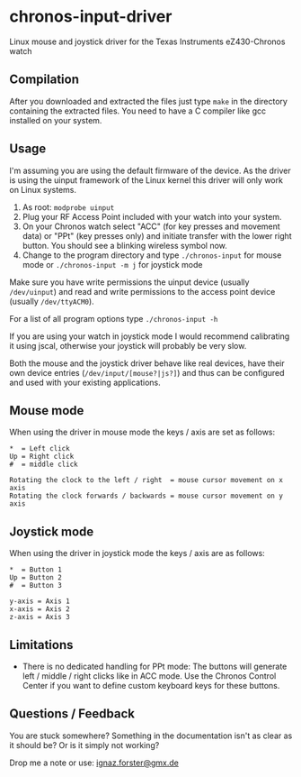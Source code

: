 chronos-input-driver
====================

Linux mouse and joystick driver for the Texas Instruments eZ430-Chronos watch

Compilation
-----------

After you downloaded and extracted the files just type `make` in the directory containing the extracted files. You need to have a C compiler like gcc installed on your system.

Usage
-----

I'm assuming you are using the default firmware of the device. As the driver is using the uinput framework of the Linux kernel this driver will only work on Linux systems.

1. As root: `modprobe uinput`
2. Plug your RF Access Point included with your watch into your system.
3. On your Chronos watch select "ACC" (for key presses and movement data) or "PPt" (key presses only) and initiate transfer with the lower right button. You should see a blinking wireless symbol now.
4. Change to the program directory and type `./chronos-input` for mouse mode or `./chronos-input -m j` for joystick mode

Make sure you have write permissions the uinput device (usually `/dev/uinput`) and read and write permissions to the access point device (usually `/dev/ttyACM0`).

For a list of all program options type `./chronos-input -h`

If you are using your watch in joystick mode I would recommend calibrating it using jscal, otherwise your joystick will probably be very slow.

Both the mouse and the joystick driver behave like real devices, have their own device entries (`/dev/input/[mouse?|js?]`) and thus can be configured and used with your existing applications.

Mouse mode
----------

When using the driver in mouse mode the keys / axis are set as follows:

    *  = Left click
    Up = Right click
    #  = middle click
    
    Rotating the clock to the left / right  = mouse cursor movement on x axis
    Rotating the clock forwards / backwards = mouse cursor movement on y axis

Joystick mode
-------------

When using the driver in joystick mode the keys / axis are as follows:

    *  = Button 1
    Up = Button 2
    #  = Button 3

    y-axis = Axis 1
    x-axis = Axis 2
    z-axis = Axis 3

Limitations
-----------

- There is no dedicated handling for PPt mode: The buttons will generate left / middle / right clicks like in ACC mode. Use the Chronos Control Center if you want to define custom keyboard keys for these buttons.

Questions / Feedback
--------------------

You are stuck somewhere? Something in the documentation isn't as clear as it should be? Or is it simply not working?

Drop me a note or use: ignaz.forster@gmx.de
